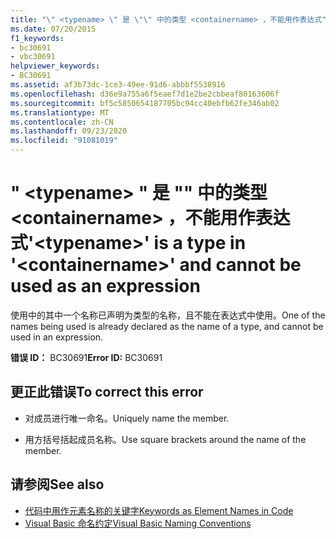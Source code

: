 ```yaml
---
title: "\" <typename> \" 是 \"\" 中的类型 <containername> ，不能用作表达式"
ms.date: 07/20/2015
f1_keywords:
- bc30691
- vbc30691
helpviewer_keywords:
- BC30691
ms.assetid: af3b73dc-1ce3-49ee-91d6-abbbf5538916
ms.openlocfilehash: d36e9a755a6f5eaef7d1e2be2cbbeaf80163606f
ms.sourcegitcommit: bf5c5850654187705bc94cc40ebfb62fe346ab02
ms.translationtype: MT
ms.contentlocale: zh-CN
ms.lasthandoff: 09/23/2020
ms.locfileid: "91081019"
---
```

# <a name="typename-is-a-type-in-containername-and-cannot-be-used-as-an-expression"></a><span data-ttu-id="e0007-102">" \<typename> " 是 "" 中的类型 \<containername> ，不能用作表达式</span><span class="sxs-lookup"><span data-stu-id="e0007-102">'\<typename>' is a type in '\<containername>' and cannot be used as an expression</span></span>

<span data-ttu-id="e0007-103">使用中的其中一个名称已声明为类型的名称，且不能在表达式中使用。</span><span class="sxs-lookup"><span data-stu-id="e0007-103">One of the names being used is already declared as the name of a type, and cannot be used in an expression.</span></span>  
  
 <span data-ttu-id="e0007-104">**错误 ID：** BC30691</span><span class="sxs-lookup"><span data-stu-id="e0007-104">**Error ID:** BC30691</span></span>  
  
## <a name="to-correct-this-error"></a><span data-ttu-id="e0007-105">更正此错误</span><span class="sxs-lookup"><span data-stu-id="e0007-105">To correct this error</span></span>  
  
- <span data-ttu-id="e0007-106">对成员进行唯一命名。</span><span class="sxs-lookup"><span data-stu-id="e0007-106">Uniquely name the member.</span></span>  
  
- <span data-ttu-id="e0007-107">用方括号括起成员名称。</span><span class="sxs-lookup"><span data-stu-id="e0007-107">Use square brackets around the name of the member.</span></span>  
  
## <a name="see-also"></a><span data-ttu-id="e0007-108">请参阅</span><span class="sxs-lookup"><span data-stu-id="e0007-108">See also</span></span>

- [<span data-ttu-id="e0007-109">代码中用作元素名称的关键字</span><span class="sxs-lookup"><span data-stu-id="e0007-109">Keywords as Element Names in Code</span></span>](../programming-guide/program-structure/keywords-as-element-names-in-code.md)
- [<span data-ttu-id="e0007-110">Visual Basic 命名约定</span><span class="sxs-lookup"><span data-stu-id="e0007-110">Visual Basic Naming Conventions</span></span>](../programming-guide/program-structure/naming-conventions.md)
